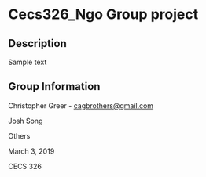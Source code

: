 # Cecs326_Ngo Group project

## Description

Sample text

## Group Information

Christopher Greer - cagbrothers@gmail.com

Josh Song

Others

March 3, 2019

CECS 326